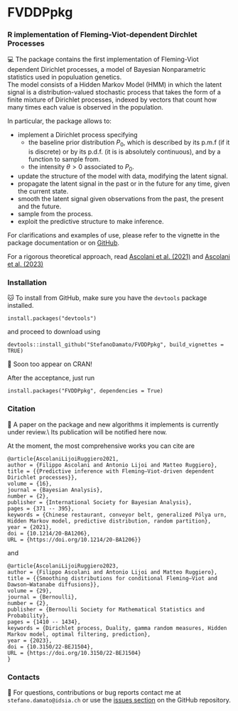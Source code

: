 # FVDDPpkg


### R implementation of Fleming-Viot-dependent Dirchlet Processes

:computer: The package contains the first implementation of Fleming-Viot dependent Dirichlet processes, a model of Bayesian Nonparametric statistics used in populuation genetics.\
The model consists of a Hidden Markov Model (HMM) in which the latent signal is a distribution-valued stochastic process that takes the form of a finite mixture of Dirichlet processes, indexed by vectors that count how many times each value is observed in the population.

In particular, the package allows to:
* implement a Dirichlet process specifying
    * the baseline prior distribution $P_0$, which is described by its p.m.f (if it is discrete) or by its p.d.f. (it is is absolutely continuous), and by a function to sample from.
    * the intensity $\theta > 0$ associated to $P_0$.
* update the structure of the model with data, modifying the latent signal.
* propagate the latent signal in the past or in the future for any time, given the current state.
* smooth the latent signal given observations from the past, the present and the future.
* sample from the process.
* exploit the predictive structure to make inference.

For clarifications and examples of use, please refer to the vignette in the package documentation or on [GitHub](https://github.com/StefanoDamato/FVDDPpkg/blob/master/vignettes/FVDDPpkg.Rmd).

For a rigorous theoretical approach, read [Ascolani et al. (2021)](https://projecteuclid.org/journals/bayesian-analysis/advance-publication/Predictive-inference-with-FlemingViot-driven-dependent-Dirichlet-processes/10.1214/20-BA1206.full) and [Ascolani et al. (2023)](https://projecteuclid.org/journals/bernoulli/volume-29/issue-2/Smoothing-distributions-for-conditional-FlemingViot-and-DawsonWatanabe-diffusions/10.3150/22-BEJ1504.short)


### Installation


:cat: To install from GitHub, make sure you have the `devtools` package installed.
```
install.packages("devtools")
```
and proceed to download using
```
devtools::install_github("StefanoDamato/FVDDPpkg", build_vignettes = TRUE)
```

:space_invader: Soon too appear on CRAN!

After the acceptance, just run
```
install.packages("FVDDPpkg", dependencies = True)
```

### Citation

:book: A paper on the package and new algorithms it implements is currently under review.\ 
Its publication will be notified here now.

At the moment, the most comprehensive works you can cite are
```
@article{AscolaniLijoiRuggiero2021,
author = {Filippo Ascolani and Antonio Lijoi and Matteo Ruggiero},
title = {{Predictive inference with Fleming–Viot-driven dependent Dirichlet processes}},
volume = {16},
journal = {Bayesian Analysis},
number = {2},
publisher = {International Society for Bayesian Analysis},
pages = {371 -- 395},
keywords = {Chinese restaurant, conveyor belt, generalized Pólya urn, Hidden Markov model, predictive distribution, random partition},
year = {2021},
doi = {10.1214/20-BA1206},
URL = {https://doi.org/10.1214/20-BA1206}}
```
and
```
@article{AscolaniLijoiRuggiero2023,
author = {Filippo Ascolani and Antonio Lijoi and Matteo Ruggiero},
title = {{Smoothing distributions for conditional Fleming–Viot and Dawson–Watanabe diffusions}},
volume = {29},
journal = {Bernoulli},
number = {2},
publisher = {Bernoulli Society for Mathematical Statistics and Probability},
pages = {1410 -- 1434},
keywords = {Dirichlet process, Duality, gamma random measures, Hidden Markov model, optimal filtering, prediction},
year = {2023},
doi = {10.3150/22-BEJ1504},
URL = {https://doi.org/10.3150/22-BEJ1504}
}
```


### Contacts

:e-mail: For questions, contributions or bug reports contact me at `stefano.damato@idsia.ch` or use the [issues section](https://github.com/StefanoDamato/FVDDPpkg/issues) on the GitHub repository.